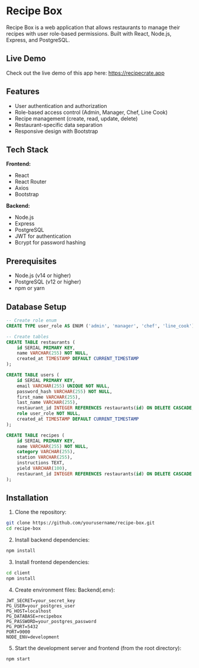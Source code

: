 # Recipe Box

Recipe Box is a web application that allows restaurants to manage their recipes with user role-based permissions. Built with React, Node.js, Express, and PostgreSQL.

## Live Demo

Check out the live demo of this app here: https://recipecrate.app

## Features

- User authentication and authorization
- Role-based access control (Admin, Manager, Chef, Line Cook)
- Recipe management (create, read, update, delete)
- Restaurant-specific data separation
- Responsive design with Bootstrap

## Tech Stack

**Frontend:**

- React
- React Router
- Axios
- Bootstrap

**Backend:**

- Node.js
- Express
- PostgreSQL
- JWT for authentication
- Bcrypt for password hashing

## Prerequisites

- Node.js (v14 or higher)
- PostgreSQL (v12 or higher)
- npm or yarn

## Database Setup

```sql
-- Create role enum
CREATE TYPE user_role AS ENUM ('admin', 'manager', 'chef', 'line_cook');

-- Create tables
CREATE TABLE restaurants (
    id SERIAL PRIMARY KEY,
    name VARCHAR(255) NOT NULL,
    created_at TIMESTAMP DEFAULT CURRENT_TIMESTAMP
);

CREATE TABLE users (
    id SERIAL PRIMARY KEY,
    email VARCHAR(255) UNIQUE NOT NULL,
    password_hash VARCHAR(255) NOT NULL,
    first_name VARCHAR(255),
    last_name VARCHAR(255),
    restaurant_id INTEGER REFERENCES restaurants(id) ON DELETE CASCADE,
    role user_role NOT NULL,
    created_at TIMESTAMP DEFAULT CURRENT_TIMESTAMP
);

CREATE TABLE recipes (
    id SERIAL PRIMARY KEY,
    name VARCHAR(255) NOT NULL,
    category VARCHAR(255),
    station VARCHAR(255),
    instructions TEXT,
    yield VARCHAR(100),
    restaurant_id INTEGER REFERENCES restaurants(id) ON DELETE CASCADE
);
```

## Installation

1. Clone the repository:

```bash
git clone https://github.com/yourusername/recipe-box.git
cd recipe-box
```

2. Install backend dependencies:

```bash
npm install
```

3. Install frontend dependencies:

```bash
cd client
npm install
```

4. Create environment files:
   Backend(.env):

```env
JWT_SECRET=your_secret_key
PG_USER=your_postgres_user
PG_HOST=localhost
PG_DATABASE=recipebox
PG_PASSWORD=your_postgres_password
PG_PORT=5432
PORT=9000
NODE_ENV=development
```

5. Start the development server and frontend (from the root directory):

```bash
npm start
```
